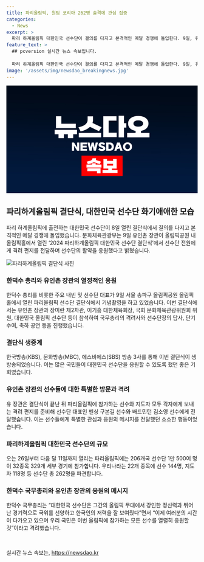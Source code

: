 ```yaml
---
title: 파리올림픽, 원팀 코리아 262명 출격에 관심 집중
categories:
  - News
excerpt: >
  파리 하계올림픽 대한민국 선수단이 결의를 다지고 본격적인 메달 경쟁에 돌입한다. 9일, 유인촌 장관을 비롯한 주요 내빈과 선수단 대표가 한덕수 총리와 함께 파리올림픽 대한민국 선수단 결단식에 참석했다. 이번 행사에서는 국무총리의 격려사와 선수단장의 답사, 단기 수여, 축하 공연 등이 이뤄졌으며, 결단식은 KBS, MBC, SBS를 통해 생방송되었다. 파리올림픽에는 206개국 선수단 1만 500여 명이 참가할 예정이며, 대한민국은 22개 종목에 선수 144명, 지도자 118명 등 총 262명을 파견한다. 한덕수 국무총리와 유인촌 장관은 선수들에게 격려를 전하며, 이에 대한 국민의 응원도 호소했다.
feature_text: >
  ## pcversion 실시간 뉴스 속보입니다.

  파리 하계올림픽 대한민국 선수단이 결의를 다지고 본격적인 메달 경쟁에 돌입한다. 9일, 유인촌 장관을 비롯한 주요 내빈과 선수단 대표가 한덕수 총리와 함께 파리올림픽 대한민국 선수단 결단식에 참석했다. 이번 행사에서는 국무총리의 격려사와 선수단장의 답사, 단기 수여, 축하 공연 등이 이뤄졌으며, 결단식은 KBS, MBC, SBS를 통해 생방송되었다. 파리올림픽에는 206개국 선수단 1만 500여 명이 참가할 예정이며, 대한민국은 22개 종목에 선수 144명, 지도자 118명 등 총 262명을 파견한다. 한덕수 국무총리와 유인촌 장관은 선수들에게 격려를 전하며, 이에 대한 국민의 응원도 호소했다.
image: '/assets/img/newsdao_breakingnews.jpg'
---
```


<p><img src="/assets/img/newsdao_breakingnews.jpg" alt="pcversion 속보" /></p>

<h2 data-ke-size="size26">파리하계올림픽 결단식, 대한민국 선수단 화기애애한 모습</h2>

<p data-ke-size="size16">파리 하계올림픽에 출전하는 대한민국 선수단이 8일 열린 결단식에서 결의를 다지고 본격적인 메달 경쟁에 돌입했습니다. 문화체육관광부는 9일 유인촌 장관이 올림픽공원 내 올림픽홀에서 열린 ‘2024 파리하계올림픽 대한민국 선수단 결단식’에서 선수단 전원에게 격려 편지를 전달하며 선수단의 활약을 응원했다고 밝혔습니다.</p>

<p><img src="https://https://www.korea.kr/newsWeb/resources/attaches/2022.08/09/20192215-00-800.jpg" alt="파리하계올림픽 결단식 사진"><br></p>

<h3>한덕수 총리와 유인촌 장관의 열정적인 응원</h3>

<p data-ke-size="size16">한덕수 총리를 비롯한 주요 내빈 및 선수단 대표가 9일 서울 송파구 올림픽공원 올림픽홀에서 열린 파리올림픽 선수단 결단식에서 기념촬영을 하고 있었습니다. 이번 결단식에서는 유인촌 장관과 장미란 제2차관, 이기흥 대한체육회장, 국회 문화체육관광위원회 위원, 대한민국 올림픽 선수단 등이 참석하여 국무총리의 격려사와 선수단장의 답사, 단기 수여, 축하 공연 등을 진행했습니다.</p>

<h3>결단식 생중계</h3>

<p data-ke-size="size16">한국방송(KBS), 문화방송(MBC), 에스비에스(SBS) 방송 3사를 통해 이번 결단식이 생방송되었습니다. 이는 많은 국민들이 대한민국 선수단을 응원할 수 있도록 했던 좋은 기회였습니다.</p>

<h3>유인촌 장관의 선수들에 대한 특별한 방문과 격려</h3>

<p data-ke-size="size16">유 장관은 결단식이 끝난 뒤 파리올림픽에 참가하는 선수와 지도자 모두 각자에게 보내는 격려 편지를 준비해 선수단 대표인 펜싱 구본길 선수와 배드민턴 김소영 선수에게 전달했습니다. 이는 선수들에게 특별한 관심과 응원의 메시지를 전달했던 소소한 행동이었습니다.</p>

<h3>파리하계올림픽 대한민국 선수단의 규모</h3>

<p data-ke-size="size16">오는 26일부터 다음 달 11일까지 열리는 파리올림픽에는 206개국 선수단 1만 500여 명이 32종목 329개 세부 경기에 참가합니다. 우리나라는 22개 종목에 선수 144명, 지도자 118명 등 선수단 총 262명을 파견합니다.</p>

<h3>한덕수 국무총리와 유인촌 장관의 응원의 메시지</h3>

<p data-ke-size="size16">한덕수 국무총리는 “대한민국 선수단은 그간의 올림픽 무대에서 강인한 정신력과 뛰어난 경기력으로 국위를 선양하고 한국인의 저력을 잘 보여줬다”면서 “이제 여러분의 시간이 다가오고 있으며 우리 국민은 이번 올림픽에 참가하는 모든 선수를 열렬히 응원할 것”이라고 격려했습니다.</p>

<p data-ke-size="size16">&nbsp;</p>
실시간 뉴스 속보는, <a href="https://newsdao.kr" rel="dofollow">https://newsdao.kr</a>


